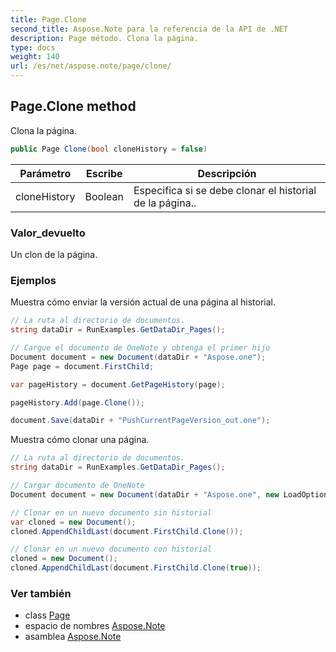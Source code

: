 ```yaml
---
title: Page.Clone
second_title: Aspose.Note para la referencia de la API de .NET
description: Page método. Clona la página.
type: docs
weight: 140
url: /es/net/aspose.note/page/clone/
---
```

## Page.Clone method

Clona la página.

```csharp
public Page Clone(bool cloneHistory = false)
```

| Parámetro | Escribe | Descripción |
| --- | --- | --- |
| cloneHistory | Boolean | Especifica si se debe clonar el historial de la página.. |

### Valor_devuelto

Un clon de la página.

### Ejemplos

Muestra cómo enviar la versión actual de una página al historial.

```csharp
// La ruta al directorio de documentos.
string dataDir = RunExamples.GetDataDir_Pages();

// Cargue el documento de OneNote y obtenga el primer hijo           
Document document = new Document(dataDir + "Aspose.one");
Page page = document.FirstChild;

var pageHistory = document.GetPageHistory(page);

pageHistory.Add(page.Clone());

document.Save(dataDir + "PushCurrentPageVersion_out.one");
```

Muestra cómo clonar una página.

```csharp
// La ruta al directorio de documentos.
string dataDir = RunExamples.GetDataDir_Pages();

// Cargar documento de OneNote
Document document = new Document(dataDir + "Aspose.one", new LoadOptions { LoadHistory = true });

// Clonar en un nuevo documento sin historial
var cloned = new Document();
cloned.AppendChildLast(document.FirstChild.Clone());

// Clonar en un nuevo documento con historial
cloned = new Document();
cloned.AppendChildLast(document.FirstChild.Clone(true));
```

### Ver también

* class [Page](../)
* espacio de nombres [Aspose.Note](../../page/)
* asamblea [Aspose.Note](../../../)



